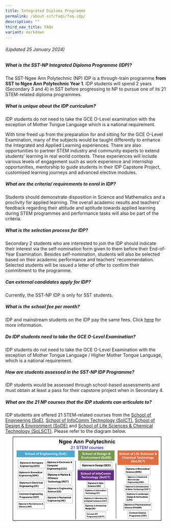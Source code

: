 ```yaml
---
title: Integrated Diploma Programme
permalink: /about-sst/faqs/faq-idp/
description: ""
third_nav_title: FAQs
variant: markdown
---
```

###### *(Updated 25 January 2024)*

##### What is the SST-NP Integrated Diploma Programme (IDP)?
The SST-Ngee Ann Polytechnic (NP) IDP is a through-train programme **from SST to Ngee Ann Polytechnic Year 1**. IDP students will spend 2 years (Secondary 3 and 4) in SST before progressing to NP to pursue one of its 21 STEM-related diploma programmes.

##### What is unique about the IDP curriculum?
IDP students do not need to take the GCE O-Level examination with the exception of Mother Tongue Language which is a national requirement. 

With time freed up from the preparation for and sitting for the GCE O-Level Examination, many of the subjects would be taught differently to enhance the Integrated and Applied Learning experiences. There are also opportunities to partner STEM industry and community experts to extend students’ learning in real world contexts. These experiences will include various levels of engagement such as work experience and internship opportunities, mentorship to guide students in their IDP Capstone Project, customised learning journeys and advanced elective modules.

##### What are the criteria/ requirements to enrol in IDP? 
Students should demonstrate disposition in Science and Mathematics and a proclivity for applied learning. The overall academic results and teachers’ feedback regarding their attitude and aptitude towards applied learning during STEM programmes and performance tasks will also be part of the criteria.

##### What is the selection process for IDP?
Secondary 2 students who are interested to join the IDP should indicate their interest via the self-nomination form given to them before their End-of-Year Examination. Besides self-nomination, students will also be selected based on their academic performance and teachers’ recommendation. Selected students will be issued a letter of offer to confirm their commitment to the programme.

##### Can external candidates apply for IDP?
Currently, the SST-NP IDP is only for SST students.

##### What is the school fee per month?
IDP and mainstream students on the IDP pay the same fees. 
Click [here](https://www.sst.edu.sg/student-admission/school-fees/) for more information.

##### Do IDP students need to take the GCE O-Level Examination? 
IDP students do not need to take the GCE O-Level Examination with the exception of Mother Tongue Language / Higher Mother Tongue Language, which is a national requirement. 
##### How are students assessed in the SST-NP IDP Programme?
IDP students would be assessed through school-based assessments and must obtain at least a pass for their capstone
project when in Secondary 4.

##### What are the 21 NP courses that the IDP students can articulate to?
IDP students are offered 21 STEM-related courses from the [School of Engineering (SoE)](https://www.np.edu.sg/schools-courses/academic-schools/school-of-engineering), [School of InfoComm Technology (SoICT)](https://www.np.edu.sg/schools-courses/academic-schools/school-of-infocomm-technology), [School of Design & Environment (SoDE)](https://www.np.edu.sg/schools-courses/academic-schools/school-of-design-environment) and [School of Life Sciences & Chemical Technology (SoLSCT)](https://www.np.edu.sg/schools-courses/academic-schools/school-of-life-sciences-chemical-technology). Please refer to the diagram below.
![21 STEM COURSES](/images/IDP_NP_courses.jpg)


    






